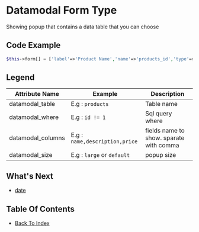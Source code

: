 # Datamodal Form Type
Showing popup that contains a data table that you can choose

## Code Example
```php
$this->form[] = ['label'=>'Product Name','name'=>'products_id','type'=>'datamodal','datamodal_table'=>'products','datamodal_where'=>'','datamodal_columns'=>'name,description,price','datamodal_size'=>'large','required'=>true];	
```
## Legend
| Attribute Name | Example | Description
| -------------- | ----------- | --------- |
| datamodal_table | E.g : `products` | Table name |
| datamodal_where | E.g : `id != 1` | Sql query where |
| datamodal_columns | E.g : `name,description,price` | fields name to show. sparate with comma |
| datamodal_size | E.g : `large` or `default` | popup size |

## What's Next
- [date](./form-date.md)

## Table Of Contents
- [Back To Index](./index.md)